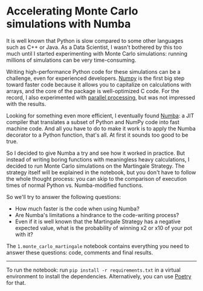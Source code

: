 # Accelerating Monte Carlo simulations with Numba

It is well known that Python is slow compared to some other languages such as C++ or Java. As a Data Scientist, I wasn't bothered by this too much until I started experimenting with Monte Carlo simulations: running millions of simulations can be very time-consuming. 

Writing high-performance Python code for these simulations can be a challenge, even for experienced developers. [Numpy](https://numpy.org/) is the first big step toward faster code because it allows you to capitalize on calculations with arrays, and the core of the package is well-optimized C code. For the record, I also experimented with [parallel processing](https://docs.python.org/3/library/multiprocessing.html), but was not impressed with the results.

Looking for something even more efficient, I eventually found [Numba](https://numba.pydata.org): a JIT compiler that translates a subset of Python and NumPy code into fast machine code. And all you have to do to make it work is to apply the Numba decorator to a Python function, that's all. At first it sounds too good to be true.

So I decided to give Numba a try and see how it worked in practice. But instead of writing boring functions with meaningless heavy calculations, I decided to run Monte Carlo simulations on the Martingale Strategy. The strategy itself will be explained in the notebook, but you don't have to follow the whole thought process: you can skip to the comparison of execution times of normal Python vs. Numba-modified functions.

So we'll try to answer the following questions:
- How much faster is the code when using Numba?
- Are Numba's limitations a hindrance to the code-writing process?
- Even if it is well known that the Martingale Strategy has a negative expected value, what is the probability of winning x2 or x10 of your pot with it?

The `1.monte_carlo_martingale` notebook contains everything you need to answer these questions: code, comments and final results.

---

To run the notebook: run `pip install -r requirements.txt` in a virtual environment to install the dependencies. Alternatively, you can use [Poetry](https://python-poetry.org/) for that.
